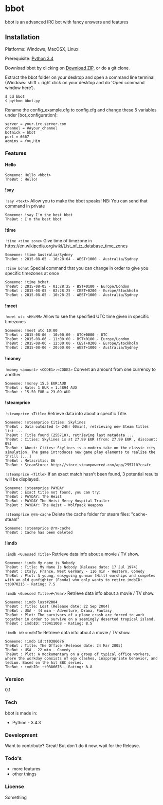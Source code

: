 # bbot
bbot is an advanced IRC bot with fancy answers and features

## Installation
Platforms: Windows, MacOSX, Linux

Prerequisite: [Python 3.4](https://www.python.org/)

Download bbot by clicking on [Download ZIP](https://github.com/Djidiouf/bbot/archive/master.zip), or do a git clone.

Extract the bbot folder on your desktop and open a command line terminal (Windows: shift + right click on your desktop and do 'Open command window here').

    $ cd bbot
    $ python bbot.py

Rename the config_example.cfg to config.cfg and change these 5 variables under [bot_configuration]:

    server = your.irc.server.com
    channel = ##your_channel
    botnick = bbot
    port = 6667
    admins = You,Him

### Features

#### Hello <bbot>

    Someone: Hello <bbot>
    TheBot : Hello!


#### !say
````!say <text>```` Allow you to make the bbot speaks! NB: You can send that command in private

    Someone: !say I'm the best bbot
    TheBot : I'm the best bbot


#### !time
````!time <time_zone>```` Give time of timezone in https://en.wikipedia.org/wiki/List_of_tz_database_time_zones

    Someone: !time Australia/Sydney
    TheBot : 2015-08-05 - 10:28:04 - AEST+1000 - Australia/Sydney


````!time bchat```` Special command that you can change in order to give you specific timezones at once

    Someone: !time bchat
    TheBot : 2015-08-05 - 01:28:25 - BST+0100 - Europe/London
    TheBot : 2015-08-05 - 02:28:25 - CEST+0200 - Europe/Stockholm
    TheBot : 2015-08-05 - 10:28:25 - AEST+1000 - Australia/Sydney


#### !meet
````!meet utc <HH:MM>```` Allow to see the specified UTC time given in specific timezones

    Someone: !meet utc 10:00
    TheBot : 2015-08-06 - 10:00:00 - UTC+0000 - UTC
    TheBot : 2015-08-06 - 11:00:00 - BST+0100 - Europe/London
    TheBot : 2015-08-06 - 12:00:00 - CEST+0200 - Europe/Stockholm
    TheBot : 2015-08-06 - 20:00:00 - AEST+1000 - Australia/Sydney


#### !money
````!money <amount> <CODE1>:<CODE2>```` Convert an amount from one currency to another

    Someone: !money 15.5 EUR:AUD
    TheBot : Rate: 1 EUR = 1.4894 AUD
    TheBot : 15.50 EUR = 23.09 AUD


#### !steamprice
````!steamprice <Title>```` Retrieve data info about a specific Title.

    Someone: !steamprice Cities: Skylines
    TheBot : Data outdated (> 24hr 00min), retrieving new Steam titles list ...
    TheBot : Title found (255710), retrieving last metadata ...
    TheBot : Cities: Skylines is at 27.99 EUR (from: 27.99 EUR , discount: 0%)
    TheBot : About: Cities: Skylines is a modern take on the classic city simulation. The game introduces new game play elements to realize the thrill [...]
    TheBot : Metacritic: 86
    TheBot : SteamStore: http://store.steampowered.com/app/255710?cc=fr


````!steamprice <Title>```` If an exact match hasn't been found, 3 potential results will be displayed.

    Someone: !steamprice PAYDAY
    TheBot : Exact title not found, you can try:
    TheBot : PAYDAY: The Heist
    TheBot : PAYDAY The Heist Mercy Hospital Trailer
    TheBot : PAYDAY: The Heist - Wolfpack Weapons
    
````!steamprice @rm-cache```` Delete the cache folder for steam files: "cache-steam"

    Someone: !steamprice @rm-cache
    TheBot : Cache has been deleted
    
#### !imdb
````!imdb <Guessed Title>```` Retrieve data info about a movie / TV show.

    Someone: !imdb My name is Nobody
    TheBot : Title: My Name Is Nobody (Release date: 17 Jul 1974)
    TheBot : Italy, France, West Germany - 116 min - Western, Comedy
    TheBot : Plot: A young, easygoing gunman (Hill) worships and competes with an old gunfighter (Fonda) who only wants to retire.imdbID: tt0070215 - Rating: 7.5

````!imdb <Guessed Title>#<Year>```` Retrieve data info about a movie / TV show.

    Someone: !imdb lost#2004
    TheBot : Title: Lost (Release date: 22 Sep 2004)
    TheBot : USA - 44 min - Adventure, Drama, Fantasy
    TheBot : Plot: The survivors of a plane crash are forced to work together in order to survive on a seemingly deserted tropical island.
    TheBot : imdbID: tt0411008 - Rating: 8.5

````!imdb id:<imdbID>```` Retrieve data info about a movie / TV show.

    Someone: !imdb id:tt0386676
    TheBot : Title: The Office (Release date: 24 Mar 2005)
    TheBot : USA - 22 min - Comedy
    TheBot : Plot: A mockumentary on a group of typical office workers, where the workday consists of ego clashes, inappropriate behavior, and tedium. Based on the hit BBC series.
    TheBot : imdbID: tt0386676 - Rating: 8.8

### Version
0.1

### Tech
bbot is made in:

* Python - 3.4.3

### Development
Want to contribute? Great! But don't do it now, wait for the Release.

### Todo's
* more features
* other things

### License
Something
